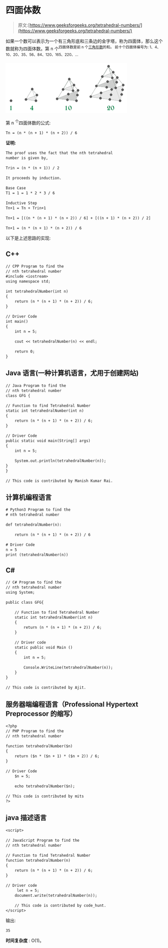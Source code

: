 # 四面体数

> 原文:[https://www.geeksforgeeks.org/tetrahedral-numbers/](https://www.geeksforgeeks.org/tetrahedral-numbers/)

如果一个数可以表示为一个有三角形底和三条边的金字塔，称为四面体，那么这个数就称为四面体数。第 n 个<sup>四面体数是前 n 个[三角形数](https://www.geeksforgeeks.org/triangular-numbers/)的和。
前十个四面体编号为:
1、4、10、20、35、56、84、120、165、220、…</sup> 

![](img/e3a796dbe31e09e05030061e004bbc5c.png)

第 n <sup>个</sup>四面体数的公式:

```
Tn = (n * (n + 1) * (n + 2)) / 6
```

**证明:**

```
The proof uses the fact that the nth tetrahedral 
number is given by,

Trin = (n * (n + 1)) / 2

It proceeds by induction.

Base Case
T1 = 1 = 1 * 2 * 3 / 6

Inductive Step
Tn+1 = Tn + Trin+1

Tn+1 = [((n * (n + 1) * (n + 2)) / 6] + [((n + 1) * (n + 2)) / 2]

Tn+1 = (n * (n + 1) * (n + 2)) / 6
```

以下是上述思路的实现:

## C++

```
// CPP Program to find the
// nth tetrahedral number
#include <iostream>
using namespace std;

int tetrahedralNumber(int n)
{
    return (n * (n + 1) * (n + 2)) / 6;
}

// Driver Code
int main()
{
    int n = 5;

    cout << tetrahedralNumber(n) << endl;

    return 0;
}
```

## Java 语言(一种计算机语言，尤用于创建网站)

```
// Java Program to find the
// nth tetrahedral number
class GFG {

// Function to find Tetrahedral Number
static int tetrahedralNumber(int n)
{
    return (n * (n + 1) * (n + 2)) / 6;
}

// Driver Code
public static void main(String[] args)
{
    int n = 5;

    System.out.println(tetrahedralNumber(n));
}
}

// This code is contributed by Manish Kumar Rai.
```

## 计算机编程语言

```
# Python3 Program to find the
# nth tetrahedral number

def tetrahedralNumber(n):

    return (n * (n + 1) * (n + 2)) / 6

# Driver Code
n = 5
print (tetrahedralNumber(n))
```

## C#

```
// C# Program to find the
// nth tetrahedral number
using System;

public class GFG{

    // Function to find Tetrahedral Number
    static int tetrahedralNumber(int n)
    {
        return (n * (n + 1) * (n + 2)) / 6;
    }

    // Driver code
    static public void Main ()
    {
        int n = 5;

        Console.WriteLine(tetrahedralNumber(n));
    }
}

// This code is contributed by Ajit.
```

## 服务器端编程语言（Professional Hypertext Preprocessor 的缩写）

```
<?php
// PHP Program to find the
// nth tetrahedral number

function tetrahedralNumber($n)
{
    return ($n * ($n + 1) * ($n + 2)) / 6;
}

// Driver Code
    $n = 5;

    echo tetrahedralNumber($n);

// This code is contributed by mits
?>
```

## java 描述语言

```
<script>

// JavaScript Program to find the
// nth tetrahedral number

// Function to find Tetrahedral Number
function tetrahedralNumber(n)
{
    return (n * (n + 1) * (n + 2)) / 6;
}

// Driver code
     let n = 5;
    document.write(tetrahedralNumber(n));

    // This code is contributed by code_hunt.
</script>
```

输出:

```
35
```

**时间复杂度** : O(1)。